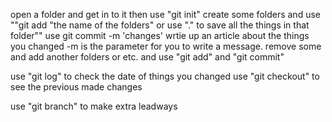 open a folder and get in to it then use "git init"
create some folders and use ""git add "the name of the folders" or use "." to save all the things in that folder""
use git commit -m 'changes' wrtie up an article about the things you changed -m is the parameter for you to write a message.
remove some and add another folders or etc. and use "git add" and "git commit"


use "git log" to check the date of things you changed
use "git checkout" to see the previous made changes


use "git branch" to make extra leadways
